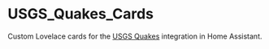 # USGS_Quakes_Cards
Custom Lovelace cards for the [USGS Quakes](https://github.com/Geek-MD/USGS_Quakes) integration in Home Assistant.
